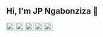 ## Hi, I'm JP Ngabonziza 👋

<a href="https://twitter.com/jpngabonziza">
  <img align="left" alt="JP's Twitter" width="22px" src="https://cdn.jsdelivr.net/npm/simple-icons@v3/icons/twitter.svg" />
</a>
<a href="https://www.linkedin.com/in/jpngabonziza">
  <img align="left" alt="JP's Linkdein" width="22px" src="https://cdn.jsdelivr.net/npm/simple-icons@v3/icons/linkedin.svg" />
</a>
<a href="https://github.com/mrclick">
  <img align="left" alt="JP's Github" width="22px" src="https://cdn.jsdelivr.net/npm/simple-icons@v3/icons/github.svg" />
</a>
<a href="https://instagram.com/jpngabonziza/">
  <img align="left" alt="JP's Instagram" width="22px" src="https://cdn.jsdelivr.net/npm/simple-icons@v3/icons/instagram.svg" />
</a>
<a href="https://medium.com/@jpngabonziza">
  <img align="left" alt="JP's Medium" width="22px" src="https://cdn.jsdelivr.net/npm/simple-icons@3.6.0/icons/medium.svg" />
</a>
